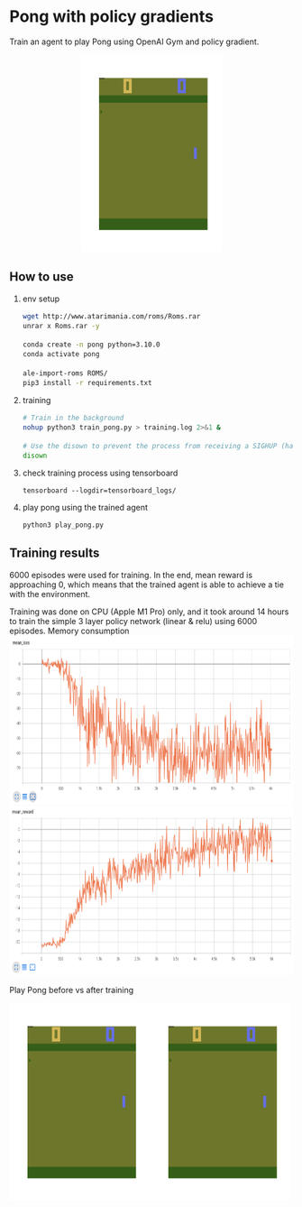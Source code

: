 # Pong with policy gradients

Train an agent to play Pong using OpenAI Gym and policy gradient.

<p align="center">
  <img src="resources/play_pong.gif" width="250" height="350" />
</p>

## How to use
1. env setup
    ``` bash
    wget http://www.atarimania.com/roms/Roms.rar
    unrar x Roms.rar -y

    conda create -n pong python=3.10.0
    conda activate pong

    ale-import-roms ROMS/
    pip3 install -r requirements.txt
    ```
2. training
    ```bash
    # Train in the background
    nohup python3 train_pong.py > training.log 2>&1 &

    # Use the disown to prevent the process from receiving a SIGHUP (hangup) signal if you close the terminal.
    disown
    ```
3. check training process using tensorboard
    ```
    tensorboard --logdir=tensorboard_logs/
    ```
4. play pong using the trained agent
    ```bash
    python3 play_pong.py
    ```

## Training results
6000 episodes were used for training.
In the end, mean reward is approaching 0, which means that the trained agent is able to achieve a tie with the environment.

Training was done on CPU (Apple M1 Pro) only, and it took around 14 hours to train the simple 3 layer policy network (linear & relu) using 6000 episodes. Memory consumption
<img src="resources/mean_loss_every_batch_episodes.png" width="800" height="300" /><img src="resources/mean_reward_every_batch_episodes.png" width="800" height="300" />

Play Pong before vs after training

<img src="resources/demo_pong.gif" width="250" height="350" /><img src="resources/play_pong.gif" width="250" height="350" />
